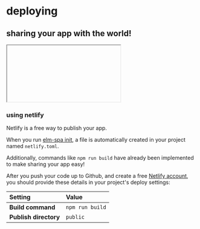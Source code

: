 # deploying

## sharing your app with the world!

<iframe></iframe>

### using netlify

Netlify is a free way to publish your app.

When you run [elm-spa init](/docs/elm-spa/init), a file is automatically created
in your project named `netlify.toml`.

Additionally, commands like `npm run build` have already been implemented to
make sharing your app easy!

After you push your code up to Github, and create a free [Netlify account](https://netlify.com),
you should provide these details in your project's deploy settings:

Setting | Value
:-- | :--
__Build command__ | `npm run build`
__Publish directory__ | `public`

